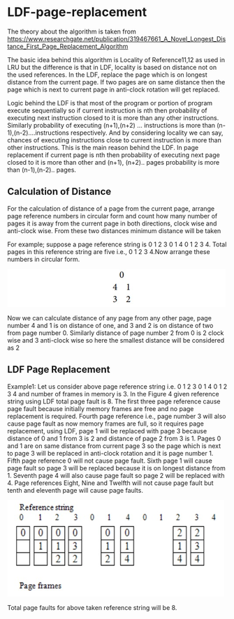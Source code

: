 # LDF-page-replacement

The theory about the algorithm is taken from https://www.researchgate.net/publication/319467661_A_Novel_Longest_Distance_First_Page_Replacement_Algorithm

The basic idea behind this algorithm is Locality of Reference11,12 as used in LRU but the difference is that in LDF, locality is based on distance not on the used references. In the LDF, replace the page which is on longest distance from the current page. If two pages are on same distance then the page which is next to current page in anti-clock rotation will get replaced.

Logic behind the LDF is that most of the program or portion of program execute sequentially so if current instruction is nth then probability of executing next instruction closed to it is more than any other instructions. Similarly probability of executing (n+1),(n+2) ... instructions is more than (n-1),(n-2)....instructions respectively. And by considering locality we can say, chances of executing instructions close to current instruction is more than other instructions. This is the main reason behind the LDF. In page replacement if current page is nth then probability of executing next page closed to it is more than other and (n+1), (n+2).. pages probability is more than (n-1),(n-2).. pages.

##  Calculation of Distance

For the calculation of distance of a page from the current page, arrange page reference numbers in circular form and count how many number of pages it is away from the current page in both directions, clock wise and anti-clock wise. From these two distances minimum distance will be taken

For example; suppose a page reference string is 0 1 2 3 0 1 4 0 1 2 3 4. Total pages in this reference string are five i.e., 0 1 2 3 4.Now arrange these numbers in circular form.

![](https://github.com/Ritapravo/LDF-page-replacement/blob/master/img/im1.jpeg)

Now we can calculate distance of any page from any other page, page number 4 and 1 is on distance of one, and 3 and 2 is on distance of two from page number 0. Similarly distance of page number 2 from 0 is 2 clock wise and 3 anti-clock wise so here the smallest distance will be considered as 2

 ## LDF Page Replacement
 
Example1: Let us consider above page reference string i.e. 0 1 2 3 0 1 4 0 1 2 3 4 and number of frames in memory is 3. In the Figure 4 given reference string using LDF total page fault is 8. The first three page reference cause page fault because initially memory frames are free and no page replacement is required. Fourth page reference i.e., page number 3 will also cause page fault as now memory frames are full, so it requires page replacement, using LDF, page 1 will be replaced with page 3 because distance of 0 and 1 from 3 is 2 and distance of page 2 from 3 is 1. Pages 0 and 1 are on same distance from current page 3 so the page which is next to page 3 will be replaced in anti-clock rotation and it is page number 1. Fifth page reference 0 will not cause page fault. Sixth page 1 will cause page fault so page 3 will be replaced because it is on longest distance from 1. Seventh page 4 will also cause page fault so page 2 will be replaced with 4. Page references Eight, Nine and Twelfth will not cause page fault but tenth and eleventh page will cause page faults. 

![](https://github.com/Ritapravo/LDF-page-replacement/blob/master/img/im2.jpeg)

Total page faults for above taken reference string will be 8.
